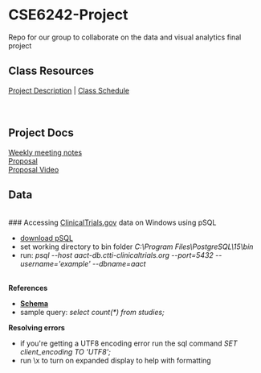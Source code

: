 # CSE6242-Project
Repo for our group to collaborate on the data and visual analytics final project

## Class Resources
<a href="https://docs.google.com/document/d/e/2PACX-1vTL8p8euifAho6K6PSE_b63A1HTucl3GCyLJSvjGq7ySnncqTnFa8azPNoMpzG9Wx38p4jPzxaC3OZg/pub#h.z11rqsgxo2dh">Project Description</a> | <a href="https://poloclub.github.io/cse6242-2022fall-online/#schedule">Class Schedule</a>
<br>
<br>
<br>
## Project Docs
<a href="https://docs.google.com/document/d/1cjafBw1G33_HrOdqok-yhhjDRHoqFBKQ-x5F46Z5O3g/edit#">Weekly meeting notes</a>
<br>
<a href="https://docs.google.com/document/d/1ylCzLcUSYozW6nE28hbM9lZRbheKAYOK9GdyJh8Iz5A/edit?usp=sharing">Proposal</a>
<br>
<a href="https://www.youtube.com/watch?v=Q5EUbc9XGeM">Proposal Video</a>
<br>
## Data 
<br>
### Accessing <a href="https://clinicaltrials.gov/ct2/resources/download">ClinicalTrials.gov</a> data on Windows using pSQL
<br>
<ul>
<li><a href="https://www.enterprisedb.com/downloads/postgres-postgresql-downloads">download pSQL</a>
<li>set working directory to bin folder <i>C:\Program Files\PostgreSQL\15\bin</i>
<li>run: <i> psql --host aact-db.ctti-clinicaltrials.org --port=5432 --username='example' --dbname=aact </i>
</ul>
<br>
<b> References </b>
<ul>
<li><b><a href="https://aact.ctti-clinicaltrials.org/schema">Schema</a></b> 
<li>sample query: <i>select count(*) from studies;</i>
</ul>
<b>Resolving errors</b>
<ul>
<li>if you're getting a UTF8 encoding error run the sql command <i>SET client_encoding TO 'UTF8';</i>
<li>run \x to turn on expanded display to help with formatting
</ul>
